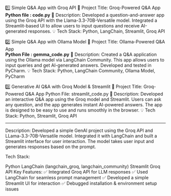 
1️⃣ Simple Q&A App with Groq API
📌 Project Title: Groq-Powered Q&A App  
**Python file : code.py**
📝 Description: Developed a question-and-answer app using the Groq API with the Llama-3.3-70B-Versatile model. Integrated a Streamlit-based UI to allow users to input questions and receive AI-generated responses.
💡 Tech Stack: Python, LangChain, Streamlit, Groq API

2️⃣ Simple Q&A App with Ollama Model
📌 Project Title: Ollama-Powered Q&A App  
**Python File : gemma_code.py**
📝 Description: Created a Q&A application using the Ollama model via LangChain Community. This app allows users to input queries and get AI-generated answers. Developed and tested in PyCharm.
💡 Tech Stack: Python, LangChain Community, Ollama Model, PyCharm

3️⃣ Generative AI Q&A with Groq Model & Streamlit
📌 Project Title: Groq-Powered Q&A App
Python File: streamlit_code.py
📝 Description: Developed an interactive Q&A app using the Groq model and Streamlit. Users can ask any question, and the app generates instant AI-powered answers. The app is designed to be easy to use and runs smoothly in the browser.
💡 Tech Stack: Python, Streamlit, Groq API

*****************************************************************************************************
Description:
Developed a simple GenAI project using the Groq API and LLama-3.3-70B-Versatile model. Integrated it with LangChain and built a Streamlit interface for user interaction. The model takes user input and generates responses based on the prompt.

Tech Stack:

Python
LangChain (langchain_groq, langchain_community)
Streamlit
Groq API
Key Features:
✅ Integrated Groq API for LLM responses
✅ Used LangChain for seamless prompt management
✅ Developed a simple Streamlit UI for interaction
✅ Debugged installation & environment setup issues

